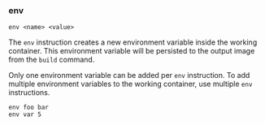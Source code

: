 ### env

```
env <name> <value>
```

The `env` instruction creates a new environment variable inside the working container. This environment variable will be persisted to the output image from the `build` command. 

Only one environment variable can be added per `env` instruction. To add multiple environment variables to the working container, use multiple `env` instructions. 

```
env foo bar
env var 5
```